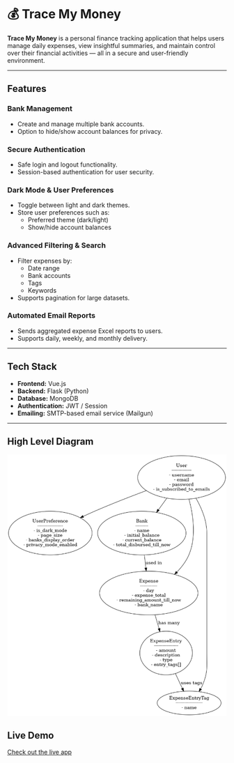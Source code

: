 # 💰 Trace My Money

**Trace My Money** is a personal finance tracking application that helps users manage daily expenses, view insightful summaries, and maintain control over their financial activities — all in a secure and user-friendly environment.

---

## Features

### Bank Management
- Create and manage multiple bank accounts.
- Option to hide/show account balances for privacy.

### Secure Authentication
- Safe login and logout functionality.
- Session-based authentication for user security.

### Dark Mode & User Preferences
- Toggle between light and dark themes.
- Store user preferences such as:
  - Preferred theme (dark/light)
  - Show/hide account balances

### Advanced Filtering & Search
- Filter expenses by:
  - Date range
  - Bank accounts
  - Tags
  - Keywords
- Supports pagination for large datasets.

### Automated Email Reports
- Sends aggregated expense Excel reports to users.
- Supports daily, weekly, and monthly delivery.

---

## Tech Stack

- **Frontend:** Vue.js
- **Backend:** Flask (Python)
- **Database:** MongoDB
- **Authentication:** JWT / Session
- **Emailing:** SMTP-based email service (Mailgun)

---

## High Level Diagram

![Trace My Money HLD](assets/HLD.png)

## Live Demo

[Check out the live app](https://myapp.trace-my-money.life/)  
